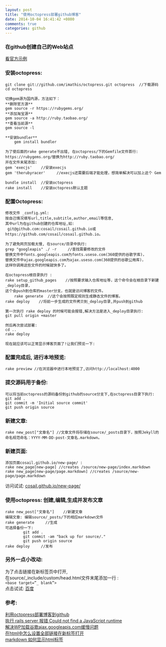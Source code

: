```yaml
---
layout: post
title: "使用octopress部署github博客"
date: 2014-10-04 16:41:42 +0800
comments: true
categories: github
---
```


### 在github创建自己的Web站点
[看官方示例](https://pages.github.com/)  
    
### 安装octopress:
	git clone git://github.com/imathis/octopress.git octopress  //下载源码
	cd octopress
	
	切换gem源为国内源，方法如下：  
    **删除官方源**
    gem source -r https://rubygems.org/
    **添加淘宝源**
    gem source -a http://ruby.taobao.org/
    **查看当前源**
    gem source -l
    
    **安装bundler**
    	gem install bundler

	为了使后面的rake generate不出错, 在octopress/下的Gemfile文件首行:  
	https://rubygems.org/替换为http://ruby.taobao.org/  
	并在文件末尾添加: 
	gem 'execjs'    //安装execjs
	gem 'therubyracer'     //execjs还需要后端才能处理，想简单解决可以加上这个 Gem

	bundle install	//安装octopress
	rake install	//安装octopress默认主题

### 配置Octopress:
    修改文件 _config.yml:
    按自己情况填写url,title,subtitle,author,email等信息,
    其中url为在github创建的仓库地址,如:  
     git@github.com:cosail/cosail.github.io或https://github.com/cosail/cosail.github.io。
    
    为了避免网页加载太慢, 在source/目录中执行:
    grep "googleapis" ./ -r     //查找需要修改的文件
    替换文件中fonts.googleapis.com为fonts.useso.com(360提供的谷歌字库)，
    替换文件中ajax.googleapis.com为ajax.useso.com(360提供的谷歌公用库)，
    这样你调用这些文件的时候就快多了。

	在octopress根目录执行 :
	rake setup_github_pages    //按照要求输入仓库地址等，这个命令会在根目录下新建_deploy目录，
	这个会push到仓库的master分支，也就是访问博客的文件。
    	rake generate  //这个会按照既定规则生成静态文件的博客。
	rake deploy    //将前一步生成的文件拷贝到_deploy目录,并push到github

    第一次执行 rake deploy 的时候可能会报错,解决方法是进入_deploy目录执行:
	git pull origin +master
	
	然后再次尝试部署:
	cd ..
	rake deploy

`现在就应该可以正常显示博客页面了!让我们预览一下:`

### 配置完成后, 进行本地预览:

	rake preview //在浏览器中进行本地预览了,访问http://localhost:4000

### 提交源码用于备份:
	可以将当前octopress的源码备份到github的source分支下,在octopress目录下执行:
	git add .
	git commit -m 'Initial source commit'
	git push origin source

### 新建文章:
	rake new_post["文章名"] //文章文件将存储在source/_posts目录下，按照Jekyll的命名规范命名：YYYY-MM-DD-post-文章名.markdown。

### 新建页面:
	添加页面cosail.github.io/new-page/ :
	rake new_page[new-page] //creates /source/new-page/index.markdown
	rake new_page[new-page/page.markdown] //creates /source/new-page/page.markdown  
访问试试: [cosail.github.io/new-page/](http://cosail.github.io/new-page/)

### 使用octopress: 创建,编辑,生成并发布文章
    rake new_post["文章名"]	//新建文章
    编辑文章: 编辑source/_posts/下的相应markdown文件
    rake generate	  //生成
    可选择备份一下:
    		git add .
    		git commit -am "back up for source/." 
    		git push origin source
    rake deploy		//发布
    
### 另外一点小改动:
为了点击链接在新标签页中打开,   
在source/_include/custom/head.html文件末尾添加一行 :  
   `<base target=”_ blank”>`  
点击试试: [百度](http://www.baidu.com)

### 参考:
[利用octopress部署博客到github](http://www.itzhoulin.com/category/wordpress/ )  
[执行 rails server 报错 Could not find a JavaScript runtime](https://ruby-china.org/topics/1605)  
[解决WP加载谷歌ajax.googleapis.com缓慢问题](http://jingyan.baidu.com/album/afd8f4de4595ac34e386e969.html?picindex=1)  
[在html中怎么设置全部链接在新标签打开](http://zhidao.baidu.com/link?url=688qT_eBlOJIcHrFM1wmHFYBLWozjH1cE1FUW8ezjOyT6l4kxnlndXu1Uy_-5mZr6G54eES8NtkJfihDPXkovq)  
[markdown 如何显示html标签](http://www.oschina.net/question/218617_66108)


